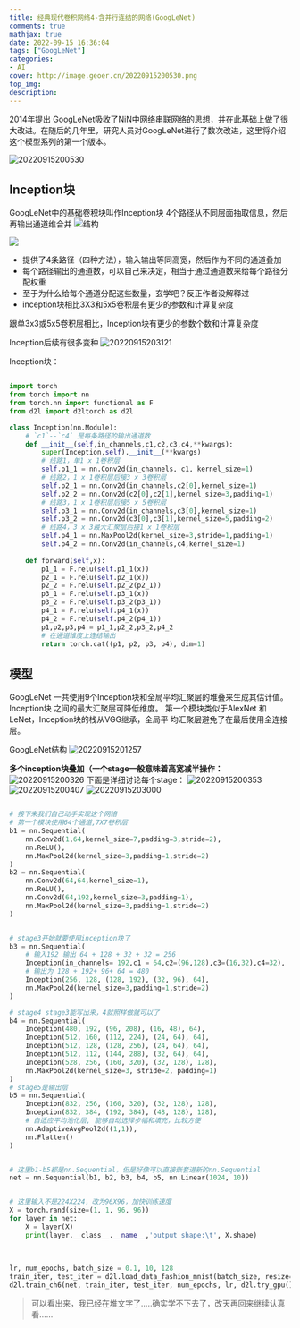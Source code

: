 ```yaml
---
title: 经典现代卷积网络4-含并行连结的网络(GoogLeNet)
comments: true
mathjax: true
date: 2022-09-15 16:36:04
tags: ["GoogLeNet"]
categories:
- AI
cover: http://image.geoer.cn/20220915200530.png
top_img:
description:
---
```

<script type="text/javascript" src="/js/src/bai.js"></script>
2014年提出
GoogLeNet吸收了NiN中网络串联网络的思想，并在此基础上做了很大改进。在随后的几年里，研究人员对GoogLeNet进行了数次改进，这里将介绍这个模型系列的第一个版本。

![20220915200530](http://image.geoer.cn/20220915200530.png)


## Inception块
GoogLeNet中的基础卷积块叫作Inception块
4个路径从不同层面抽取信息，然后再输出通道维合并
![结构](http://image.geoer.cn/20220915195600.png)

![](http://image.geoer.cn/20220915195702.png)

- 提供了4条路径（四种方法），输入输出等同高宽，然后作为不同的通道叠加
- 每个路径输出的通道数，可以自己来决定，相当于通过通道数来给每个路径分配权重
- 至于为什么给每个通道分配这些数量，玄学吧？反正作者没解释过
- inception块相比3X3和5x5卷积层有更少的参数和计算复杂度


跟单3x3或5x5卷积层相比，Inception块有更少的参数个数和计算复杂度

Inception后续有很多变种
![20220915203121](http://image.geoer.cn/20220915203121.png)




Inception块：
```python

import torch
from torch import nn
from torch.nn import functional as F
from d2l import d2ltorch as d2l

class Inception(nn.Module):
    # `c1`--`c4` 是每条路径的输出通道数
    def __init__(self,in_channels,c1,c2,c3,c4,**kwargs):
        super(Inception,self).__init__(**kwargs)
        # 线路1，单1 x 1卷积层
        self.p1_1 = nn.Conv2d(in_channels, c1, kernel_size=1)
        # 线路2，1 x 1卷积层后接3 x 3卷积层
        self.p2_1 = nn.Conv2d(in_channels,c2[0],kernel_size=1)
        self.p2_2 = nn.Conv2d(c2[0],c2[1],kernel_size=3,padding=1)
        # 线路3，1 x 1卷积层后接5 x 5卷积层
        self.p3_1 = nn.Conv2d(in_channels,c3[0],kernel_size=1)
        self.p3_2 = nn.Conv2d(c3[0],c3[1],kernel_size=5,padding=2)
        # 线路4，3 x 3最⼤汇聚层后接1 x 1卷积层
        self.p4_1 = nn.MaxPool2d(kernel_size=3,stride=1,padding=1)
        self.p4_2 = nn.Conv2d(in_channels,c4,kernel_size=1)
    
    def forward(self,x):
        p1_1 = F.relu(self.p1_1(x))
        p2_1 = F.relu(self.p2_1(x))
        p2_2 = F.relu(self.p2_2(p2_1))
        p3_1 = F.relu(self.p3_1(x))
        p3_2 = F.relu(self.p3_2(p3_1))
        p4_1 = F.relu(self.p4_1(x))
        p4_2 = F.relu(self.p4_2(p4_1))
        p1,p2,p3,p4 = p1_1,p2_2,p3_2,p4_2
        # 在通道维度上连结输出
        return torch.cat((p1, p2, p3, p4), dim=1)

```

## 模型


GoogLeNet ⼀共使⽤9个Inception块和全局平均汇聚层的堆叠来⽣成其估计值。
Inception块 之间的最⼤汇聚层可降低维度。
第⼀个模块类似于AlexNet 和LeNet，Inception块的栈从VGG继承，全局平 均汇聚层避免了在最后使⽤全连接层。

GoogLeNet结构
![20220915201257](http://image.geoer.cn/20220915201257.png)



**多个inception块叠加（一个stage一般意味着高宽减半操作：**
![20220915200326](http://image.geoer.cn/20220915200326.png)
下面是详细讨论每个stage：
![20220915200353](http://image.geoer.cn/20220915200353.png)
![20220915200407](http://image.geoer.cn/20220915200407.png)
![20220915203000](http://image.geoer.cn/20220915203000.png)


```python

# 接下来我们自己动手实现这个网络
# 第⼀个模块使⽤64个通道,7X7卷积层
b1 = nn.Sequential(
    nn.Conv2d(1,64,kernel_size=7,padding=3,stride=2),
    nn.ReLU(),
    nn.MaxPool2d(kernel_size=3,padding=1,stride=2)
)
b2 = nn.Sequential(
    nn.Conv2d(64,64,kernel_size=1),
    nn.ReLU(),
    nn.Conv2d(64,192,kernel_size=3,padding=1),
    nn.MaxPool2d(kernel_size=3,padding=1,stride=2)
)


# stage3开始就要使用inception块了
b3 = nn.Sequential(
    # 输入192 输出 64 + 128 + 32 + 32 = 256
    Inception(in_channels= 192,c1 = 64,c2=(96,128),c3=(16,32),c4=32),
    # 输出为 128 + 192+ 96+ 64 = 480
    Inception(256, 128, (128, 192), (32, 96), 64),
    nn.MaxPool2d(kernel_size=3,padding=1,stride=2)
)

# stage4 stage3能写出来，4就照样做就可以了
b4 = nn.Sequential(
    Inception(480, 192, (96, 208), (16, 48), 64),
    Inception(512, 160, (112, 224), (24, 64), 64),
    Inception(512, 128, (128, 256), (24, 64), 64),
    Inception(512, 112, (144, 288), (32, 64), 64),
    Inception(528, 256, (160, 320), (32, 128), 128),
    nn.MaxPool2d(kernel_size=3, stride=2, padding=1)
)
# stage5是输出层
b5 = nn.Sequential(
    Inception(832, 256, (160, 320), (32, 128), 128),
    Inception(832, 384, (192, 384), (48, 128), 128),
    # 自适应平均池化层, 能够自动选择步幅和填充，比较方便
    nn.AdaptiveAvgPool2d((1,1)),
    nn.Flatten()
)


# 这里b1-b5都是nn.Sequential，但是好像可以直接嵌套进新的nn.Sequential
net = nn.Sequential(b1, b2, b3, b4, b5, nn.Linear(1024, 10))


# 这里输入不是224X224，改为96X96，加快训练速度
X = torch.rand(size=(1, 1, 96, 96))
for layer in net:
    X = layer(X)
    print(layer.__class__.__name__,'output shape:\t', X.shape)
    
    
    
lr, num_epochs, batch_size = 0.1, 10, 128
train_iter, test_iter = d2l.load_data_fashion_mnist(batch_size, resize=96)
d2l.train_ch6(net, train_iter, test_iter, num_epochs, lr, d2l.try_gpu())
```







> 可以看出来，我已经在堆文字了.....确实学不下去了，改天再回来继续认真看......
